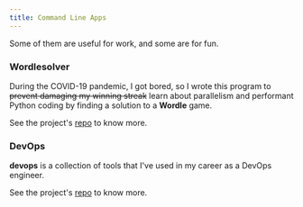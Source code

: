 ```yaml
---
title: Command Line Apps
---
```

Some of them are useful for work, and some are for fun.

### Wordlesolver

During the COVID-19 pandemic, I got bored, so I wrote this program to ~~prevent damaging my winning streak~~ learn
about parallelism and performant Python coding by finding a solution to a **Wordle** game.

See the project's [repo](https://github.com/ginolatorilla/wordlesolver) to know more.

### DevOps

**devops** is a collection of tools that I've used in my career as a DevOps engineer.

See the project's [repo](https://github.com/ginolatorilla/devops) to know more.
